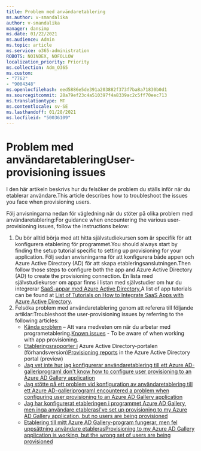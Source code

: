 ```yaml
---
title: Problem med användaretablering
ms.author: v-smandalika
author: v-smandalika
manager: dansimp
ms.date: 01/22/2021
ms.audience: Admin
ms.topic: article
ms.service: o365-administration
ROBOTS: NOINDEX, NOFOLLOW
localization_priority: Priority
ms.collection: Adm_O365
ms.custom:
- "7762"
- "9004348"
ms.openlocfilehash: eed5886e5de391a203882f373f7ba8a71830b0d1
ms.sourcegitcommit: 28a79ef23c4a510397f4a8339ac2c5ff70eec713
ms.translationtype: MT
ms.contentlocale: sv-SE
ms.lasthandoff: 01/28/2021
ms.locfileid: "50036109"
---
```

# <a name="user-provisioning-issues"></a><span data-ttu-id="fbe65-102">Problem med användaretablering</span><span class="sxs-lookup"><span data-stu-id="fbe65-102">User-provisioning issues</span></span>

<span data-ttu-id="fbe65-103">I den här artikeln beskrivs hur du felsöker de problem du ställs inför när du etablerar användare.</span><span class="sxs-lookup"><span data-stu-id="fbe65-103">This article describes how to troubleshoot the issues you face when provisioning users.</span></span>

<span data-ttu-id="fbe65-104">Följ anvisningarna nedan för vägledning när du stöter på olika problem med användaretablering:</span><span class="sxs-lookup"><span data-stu-id="fbe65-104">For guidance when encountering the various user-provisioning issues, follow the instructions below:</span></span>

1. <span data-ttu-id="fbe65-105">Du bör alltid börja med att hitta självstudiekursen som är specifik för att konfigurera etablering för programmet.</span><span class="sxs-lookup"><span data-stu-id="fbe65-105">You should always start by finding the setup tutorial specific to setting up provisioning for your application.</span></span> <span data-ttu-id="fbe65-106">Följ sedan anvisningarna för att konfigurera både appen och Azure Active Directory (AD) för att skapa etableringsanslutningen.</span><span class="sxs-lookup"><span data-stu-id="fbe65-106">Then follow those steps to configure both the app and Azure Active Directory (AD) to create the provisioning connection.</span></span> <span data-ttu-id="fbe65-107">En lista med självstudiekurser om appar finns i listan med självstudier om hur du integrerar [SaaS-appar med Azure Active Directory.](https://docs.microsoft.com/azure/active-directory/saas-apps/tutorial-list)</span><span class="sxs-lookup"><span data-stu-id="fbe65-107">A list of app tutorials can be found at [List of Tutorials on How to Integrate SaaS Apps with Azure Active Directory](https://docs.microsoft.com/azure/active-directory/saas-apps/tutorial-list).</span></span>
2. <span data-ttu-id="fbe65-108">Felsöka problem med användaretablering genom att referera till följande artiklar:</span><span class="sxs-lookup"><span data-stu-id="fbe65-108">Troubleshoot the user-provisioning issues by referring to the following articles:</span></span>
    - <span data-ttu-id="fbe65-109">[Kända problem](https://docs.microsoft.com/azure/active-directory/app-provisioning/known-issues) – Att vara medveten om när du arbetar med programetablering.</span><span class="sxs-lookup"><span data-stu-id="fbe65-109">[Known issues](https://docs.microsoft.com/azure/active-directory/app-provisioning/known-issues) - To be aware of when working with app provisioning.</span></span>
    - <span data-ttu-id="fbe65-110">[Etableringsrapporter i](https://docs.microsoft.com/azure/active-directory/reports-monitoring/concept-provisioning-logs) Azure Active Directory-portalen (förhandsversion)</span><span class="sxs-lookup"><span data-stu-id="fbe65-110">[Provisioning reports](https://docs.microsoft.com/azure/active-directory/reports-monitoring/concept-provisioning-logs) in the Azure Active Directory portal (preview)</span></span>
    - [<span data-ttu-id="fbe65-111">Jag vet inte hur jag konfigurerar användaretablering till ett Azure AD-galleriprogram</span><span class="sxs-lookup"><span data-stu-id="fbe65-111">I don't know how to configure user provisioning to an Azure AD Gallery application</span></span>](https://docs.microsoft.com/azure/active-directory/app-provisioning/configure-automatic-user-provisioning-portal) 
    - [<span data-ttu-id="fbe65-112">Jag stötte på ett problem vid konfiguration av användaretablering till ett Azure AD-galleriprogram</span><span class="sxs-lookup"><span data-stu-id="fbe65-112">I encountered a problem when configuring user provisioning to an Azure AD Gallery application</span></span>](https://docs.microsoft.com/azure/active-directory/app-provisioning/application-provisioning-config-problem) 
    - [<span data-ttu-id="fbe65-113">Jag har konfigurerat etableringen i programmet Azure AD Gallery, men inga användare etableras</span><span class="sxs-lookup"><span data-stu-id="fbe65-113">I've set up provisioning to my Azure AD Gallery application, but no users are being provisioned</span></span>](https://docs.microsoft.com/azure/active-directory/app-provisioning/application-provisioning-config-problem-no-users-provisioned) 
    - [<span data-ttu-id="fbe65-114">Etablering till mitt Azure AD Gallery-program fungerar, men fel uppsättning användare etableras</span><span class="sxs-lookup"><span data-stu-id="fbe65-114">Provisioning to my Azure AD Gallery application is working, but the wrong set of users are being provisioned</span></span>](https://docs.microsoft.com/azure/active-directory/manage-apps/add-application-portal-assign-users)





